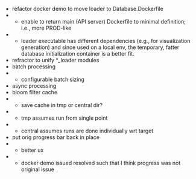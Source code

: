 - refactor docker demo to move loader to Database.Dockerfile
- - enable to return main (API server) Dockerfile to minimal definition; i.e., more PROD-like
- - loader executable has different dependencies (e.g., for visualization generation) and since used on a local env, the temporary, fatter database initialization container is a better fit.
- refractor to unify *_loader modules
- batch processing
- - configurable batch sizing
- async processing
- bloom filter cache
- - save cache in tmp or central dir? 
- - tmp assumes run from single point
- - central assumes runs are done individually wrt target
- put orig progress bar back in place
- - better ux
- - docker demo issued resolved such that I think progress was not original issue
